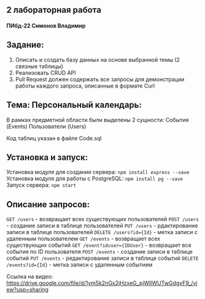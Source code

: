 ## 2 лабораторная работа
#### ПИбд-22 Симонов Владимир

## Задание:
1. Описать и создать базу данных на основе выбранной темы (2 связные таблицы)
2. Реализовать CRUD API
3. Pull Request должен содержать все запросы для демонстрации работы каждого запроса, описанные в формате Curl

## Тема: Персональный календарь:
В рамках предметной области были выделены 2 сущности:
События (Events)
Пользователи (Users)

Код таблиц указан в файле Code.sql

## Установка и запуск:
Установка модуля для создания сервера: `npm install express --save`
Установка модуля для работы с PostgreSQL: `npm install pg --save`
Запуск сервера: `npm start`

## Описание запросов:
`GET /users` - возвращает всех существующих пользователей
`POST /users` - создание записи в таблице пользователей
`PUT /users` - рдактирование записи в таблице пользователей
`DELETE /users?id={Id}` - метка записи с удаленным пользователем
`GET /events` - возвращает всех существующих событий
`GET /event?iduser={IDUser}` - возвращает все события по ID пользователя
`POST /events` - создание записи в таблице событий
`PUT /events` - редактирование записи в таблице событий
`DELETE /events?id={Id}` - метка записи с удаленным событием

Ссылка на видео: https://drive.google.com/file/d/1ym5k2nGx2jHzxeG_pjWIlWUTwGdgvF9_/view?usp=sharing